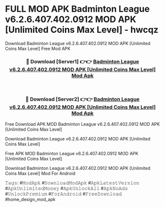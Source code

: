 # FULL MOD APK Badminton League v6.2.6.407.402.0912 MOD APK [Unlimited Coins Max Level] - hwcqz
Download Badminton League v6.2.6.407.402.0912 MOD APK [Unlimited Coins Max Level] Free Mod APK

<div align="center">
<h3>🔴 Download [Server1] 👉👉 <a href="https://apk-comot.site?title=Badminton_League_v6.2.6.407.402.0912_MOD_APK_[Unlimited_Coins_Max_Level]">Badminton League v6.2.6.407.402.0912 MOD APK [Unlimited Coins Max Level] Mod Apk</a></h3><br>

<h3>🔴 Download [Server2] 👉👉 <a href="https://apk-comot.site?title=Badminton_League_v6.2.6.407.402.0912_MOD_APK_[Unlimited_Coins_Max_Level]">Badminton League v6.2.6.407.402.0912 MOD APK [Unlimited Coins Max Level] Mod Apk</a></h3>
</div>


Free Download APK MOD Badminton League v6.2.6.407.402.0912 MOD APK [Unlimited Coins Max Level]

Download Badminton League v6.2.6.407.402.0912 MOD APK [Unlimited Coins Max Level] 

Free APK MOD Badminton League v6.2.6.407.402.0912 MOD APK [Unlimited Coins Max Level] 

Download Badminton League v6.2.6.407.402.0912 MOD APK [Unlimited Coins Max Level] Mod For Android

𝚃𝚊𝚐𝚜: #𝙼𝚘𝚍𝙰𝚙𝚔 #𝙳𝚘𝚠𝚗𝚕𝚘𝚊𝚍𝙼𝚘𝚍𝙰𝚙𝚔 #𝙰𝚙𝚔𝙻𝚊𝚝𝚎𝚜𝚝𝚅𝚎𝚛𝚜𝚒𝚘𝚗 #𝙰𝚙𝚔𝚄𝚗𝚕𝚒𝚖𝚒𝚝𝚎𝚍𝙼𝚘𝚗𝚎𝚢 #𝙰𝚙𝚔𝚄𝚗𝚕𝚘𝚌𝚔𝙰𝚕𝚕 #𝙰𝚙𝚔𝙽𝚘𝙰𝚍𝚜 #𝚄𝚗𝚕𝚘𝚌𝚔𝙿𝚛𝚎𝚖𝚒𝚞𝚖 #𝙵𝚘𝚛𝙰𝚗𝚍𝚛𝚘𝚒𝚍 #𝙵𝚛𝚎𝚎𝙳𝚘𝚠𝚗𝚕𝚘𝚊𝚍 #home_design_mod_apk